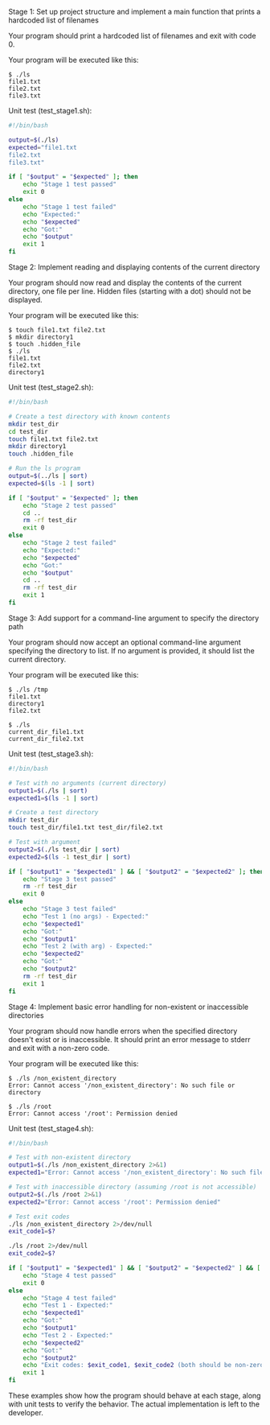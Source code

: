 
Stage 1: Set up project structure and implement a main function that prints a hardcoded list of filenames

Your program should print a hardcoded list of filenames and exit with code 0.

Your program will be executed like this:

```
$ ./ls
file1.txt
file2.txt
file3.txt
```

Unit test (test_stage1.sh):

```bash
#!/bin/bash

output=$(./ls)
expected="file1.txt
file2.txt
file3.txt"

if [ "$output" = "$expected" ]; then
    echo "Stage 1 test passed"
    exit 0
else
    echo "Stage 1 test failed"
    echo "Expected:"
    echo "$expected"
    echo "Got:"
    echo "$output"
    exit 1
fi
```

Stage 2: Implement reading and displaying contents of the current directory

Your program should now read and display the contents of the current directory, one file per line. Hidden files (starting with a dot) should not be displayed.

Your program will be executed like this:

```
$ touch file1.txt file2.txt
$ mkdir directory1
$ touch .hidden_file
$ ./ls
file1.txt
file2.txt
directory1
```

Unit test (test_stage2.sh):

```bash
#!/bin/bash

# Create a test directory with known contents
mkdir test_dir
cd test_dir
touch file1.txt file2.txt
mkdir directory1
touch .hidden_file

# Run the ls program
output=$(../ls | sort)
expected=$(ls -1 | sort)

if [ "$output" = "$expected" ]; then
    echo "Stage 2 test passed"
    cd ..
    rm -rf test_dir
    exit 0
else
    echo "Stage 2 test failed"
    echo "Expected:"
    echo "$expected"
    echo "Got:"
    echo "$output"
    cd ..
    rm -rf test_dir
    exit 1
fi
```

Stage 3: Add support for a command-line argument to specify the directory path

Your program should now accept an optional command-line argument specifying the directory to list. If no argument is provided, it should list the current directory.

Your program will be executed like this:

```
$ ./ls /tmp
file1.txt
directory1
file2.txt

$ ./ls
current_dir_file1.txt
current_dir_file2.txt
```

Unit test (test_stage3.sh):

```bash
#!/bin/bash

# Test with no arguments (current directory)
output1=$(./ls | sort)
expected1=$(ls -1 | sort)

# Create a test directory
mkdir test_dir
touch test_dir/file1.txt test_dir/file2.txt

# Test with argument
output2=$(./ls test_dir | sort)
expected2=$(ls -1 test_dir | sort)

if [ "$output1" = "$expected1" ] && [ "$output2" = "$expected2" ]; then
    echo "Stage 3 test passed"
    rm -rf test_dir
    exit 0
else
    echo "Stage 3 test failed"
    echo "Test 1 (no args) - Expected:"
    echo "$expected1"
    echo "Got:"
    echo "$output1"
    echo "Test 2 (with arg) - Expected:"
    echo "$expected2"
    echo "Got:"
    echo "$output2"
    rm -rf test_dir
    exit 1
fi
```

Stage 4: Implement basic error handling for non-existent or inaccessible directories

Your program should now handle errors when the specified directory doesn't exist or is inaccessible. It should print an error message to stderr and exit with a non-zero code.

Your program will be executed like this:

```
$ ./ls /non_existent_directory
Error: Cannot access '/non_existent_directory': No such file or directory

$ ./ls /root
Error: Cannot access '/root': Permission denied
```

Unit test (test_stage4.sh):

```bash
#!/bin/bash

# Test with non-existent directory
output1=$(./ls /non_existent_directory 2>&1)
expected1="Error: Cannot access '/non_existent_directory': No such file or directory"

# Test with inaccessible directory (assuming /root is not accessible)
output2=$(./ls /root 2>&1)
expected2="Error: Cannot access '/root': Permission denied"

# Test exit codes
./ls /non_existent_directory 2>/dev/null
exit_code1=$?

./ls /root 2>/dev/null
exit_code2=$?

if [ "$output1" = "$expected1" ] && [ "$output2" = "$expected2" ] && [ $exit_code1 -ne 0 ] && [ $exit_code2 -ne 0 ]; then
    echo "Stage 4 test passed"
    exit 0
else
    echo "Stage 4 test failed"
    echo "Test 1 - Expected:"
    echo "$expected1"
    echo "Got:"
    echo "$output1"
    echo "Test 2 - Expected:"
    echo "$expected2"
    echo "Got:"
    echo "$output2"
    echo "Exit codes: $exit_code1, $exit_code2 (both should be non-zero)"
    exit 1
fi
```

These examples show how the program should behave at each stage, along with unit tests to verify the behavior. The actual implementation is left to the developer.
